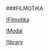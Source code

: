 ###FILMOTIKA

[!Filmotika](./src/images/filmotika.png)

[!Modal](./src/images/modal.png)

[!library](./src/images/library.png)